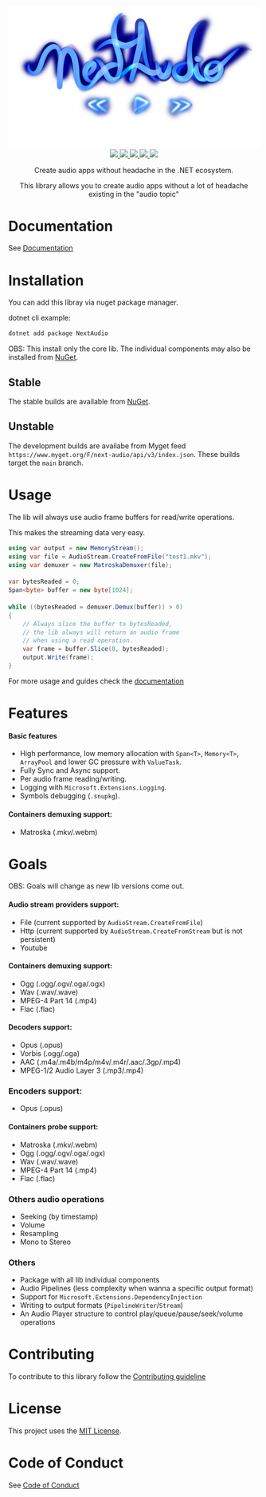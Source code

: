 <p align="center">
  <img src="banner.png" />
	</br>
	<a href="https://github.com/NextAudio/NextAudio/actions">
	<img src="https://img.shields.io/endpoint?label=BUILD%20STATUS&logo=github&logoWidth=20&labelColor=0d0d0d&style=for-the-badge&url=https://github-workflow-status-badge.vercel.app/api/NextAudio/NextAudio/build-test-lint.yml" />
	</a>
	<a href="https://dotnet.microsoft.com/download">
		<img src="https://img.shields.io/badge/dotnet-6+-blueviolet?label=.NET&logo=.net&style=for-the-badge&logoWidth=20&labelColor=0d0d0d" />
	</a>
	<a href="https://www.nuget.org/packages/NextAudio/">
		<img src="https://img.shields.io/nuget/v/NextAudio.svg?label=Version&logo=nuget&style=for-the-badge&logoWidth=20&labelColor=0d0d0d" />
	</a>
	<a href="https://www.nuget.org/packages/NextAudio/">
		<img src="https://img.shields.io/nuget/dt/NextAudio.svg?label=Downloads&logo=nuget&style=for-the-badge&logoWidth=20&labelColor=0d0d0d" />
	</a>
    <a href="https://github.com/renanrcp/NextAudio/NextAudio/blob/main/LICENSE">
		<img src="https://img.shields.io/badge/License-MIT-yellow.svg?label=License&style=for-the-badge&logoWidth=20&labelColor=0d0d0d" />
	</a>
    <p align="center">
        Create audio apps without headache in the .NET ecosystem.
    </p>
	<p align="center">
	This library allows you to create audio apps without a lot of headache existing in the "audio topic"
	</p>
</p>

# Documentation
See [Documentation](https://nextaudio.github.io/)

# Installation
You can add this libray via nuget package manager.

dotnet cli example:

```bash
dotnet add package NextAudio
```
OBS: This install only the core lib. The individual components may also be installed from [NuGet](https://www.nuget.org/profiles/NextAudio).

## Stable
The stable builds are available from [NuGet](https://www.nuget.org/profiles/NextAudio).

## Unstable
The development builds are availabe from Myget feed `https://www.myget.org/F/next-audio/api/v3/index.json`.
These builds target the `main` branch.

# Usage
The lib will always use audio frame buffers for read/write operations.

This makes the streaming data very easy.
```csharp
using var output = new MemoryStream();
using var file = AudioStream.CreateFromFile("test1.mkv");
using var demuxer = new MatroskaDemuxer(file);

var bytesReaded = 0;
Span<byte> buffer = new byte[1024];

while ((bytesReaded = demuxer.Demux(buffer)) > 0)
{
    // Always slice the buffer to bytesReaded,
    // the lib always will return an audio frame
    // when using a read operation.
    var frame = buffer.Slice(0, bytesReaded);
    output.Write(frame);
}
```
For more usage and guides check the [documentation](https://nextaudio.github.io/)

# Features
#### Basic features
- High performance, low memory allocation with `Span<T>`, `Memory<T>`, `ArrayPool` and lower GC pressure with `ValueTask`.
- Fully Sync and Async support.
- Per audio frame reading/writing.
- Logging with `Microsoft.Extensions.Logging`.
- Symbols debugging (`.snupkg`).

#### Containers demuxing support:
- Matroska (.mkv/.webm)

# Goals
OBS: Goals will change as new lib versions come out.

#### Audio stream providers support:
- File (current supported by `AudioStream.CreateFromFile`)
- Http (current supported by `AudioStream.CreateFromStream` but is not persistent)
- Youtube

#### Containers demuxing support:
- Ogg (.ogg/.ogv/.oga/.ogx)
- Wav (.wav/.wave)
- MPEG-4 Part 14 (.mp4)
- Flac (.flac)

#### Decoders support:
- Opus (.opus)
- Vorbis (.ogg/.oga)
- AAC (.m4a/.m4b/m4p/m4v/.m4r/.aac/.3gp/.mp4)
- MPEG-1/2 Audio Layer 3 (.mp3/.mp4)

### Encoders support:
- Opus (.opus)

#### Containers probe support:
- Matroska (.mkv/.webm)
- Ogg (.ogg/.ogv/.oga/.ogx)
- Wav (.wav/.wave)
- MPEG-4 Part 14 (.mp4)
- Flac (.flac)

### Others audio operations
- Seeking (by timestamp)
- Volume
- Resampling
- Mono to Stereo

### Others
- Package with all lib individual components
- Audio Pipelines (less complexity when wanna a specific output format)
- Support for `Microsoft.Extensions.DependencyInjection`
- Writing to output formats (`PipelineWriter`/`Stream`)
- An Audio Player structure to control play/queue/pause/seek/volume operations

# Contributing

To contribute to this library follow the [Contributing guideline](https://github.com/NextAudio/NextAudio/blob/main/CONTRIBUTING.md)

# License

This project uses the [MIT License](https://github.com/NextAudio/NextAudio/blob/main/LICENSE).

# Code of Conduct
See [Code of Conduct](https://github.com/NextAudio/NextAudio/blob/main/CODE-OF-CONDUCT.MD)
